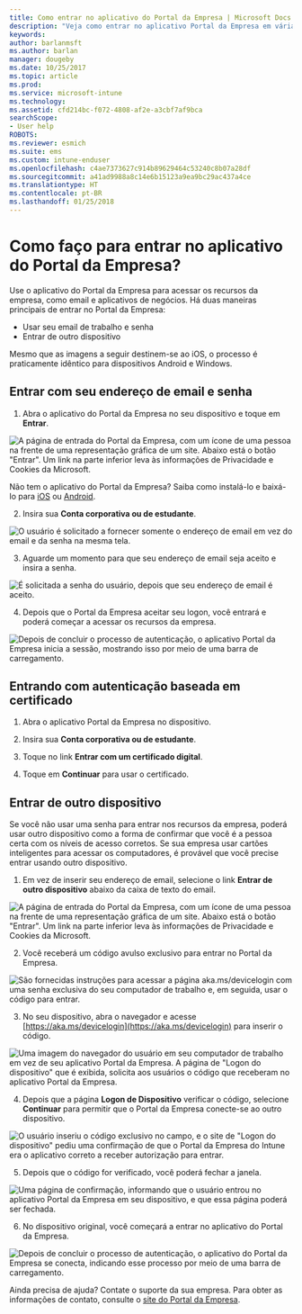 ```yaml
---
title: Como entrar no aplicativo do Portal da Empresa | Microsoft Docs
description: "Veja como entrar no aplicativo Portal da Empresa em várias plataformas."
keywords: 
author: barlanmsft
ms.author: barlan
manager: dougeby
ms.date: 10/25/2017
ms.topic: article
ms.prod: 
ms.service: microsoft-intune
ms.technology: 
ms.assetid: cfd214bc-f072-4808-af2e-a3cbf7af9bca
searchScope:
- User help
ROBOTS: 
ms.reviewer: esmich
ms.suite: ems
ms.custom: intune-enduser
ms.openlocfilehash: c4ae7373627c914b89629464c53240c8b07a28df
ms.sourcegitcommit: a41ad9988a8c14e6b15123a9ea9bc29ac437a4ce
ms.translationtype: HT
ms.contentlocale: pt-BR
ms.lasthandoff: 01/25/2018
---
```

# <a name="how-do-i-sign-in-to-the-company-portal-app---user-story-1132123--"></a>Como faço para entrar no aplicativo do Portal da Empresa? <!--User Story 1132123-->

Use o aplicativo do Portal da Empresa para acessar os recursos da empresa, como email e aplicativos de negócios. Há duas maneiras principais de entrar no Portal da Empresa:

* Usar seu email de trabalho e senha
* Entrar de outro dispositivo

Mesmo que as imagens a seguir destinem-se ao iOS, o processo é praticamente idêntico para dispositivos Android e Windows.

## <a name="signing-in-with-your-email-address-and-password"></a>Entrar com seu endereço de email e senha

1. Abra o aplicativo do Portal da Empresa no seu dispositivo e toque em **Entrar**.

  ![A página de entrada do Portal da Empresa, com um ícone de uma pessoa na frente de uma representação gráfica de um site. Abaixo está o botão "Entrar". Um link na parte inferior leva às informações de Privacidade e Cookies da Microsoft.](/intune/media/cp_ios_aad_signin_after_1704_001.png)

  Não tem o aplicativo do Portal da Empresa? Saiba como instalá-lo e baixá-lo para [iOS](install-and-sign-in-to-the-intune-company-portal-app-ios.md) ou [Android](install-the-company-portal-app-android.md).

2. Insira sua **Conta corporativa ou de estudante**.

  ![O usuário é solicitado a fornecer somente o endereço de email em vez do email e da senha na mesma tela.](/intune/media/cp_ios_aad_signin_after_1704_002.png)

3. Aguarde um momento para que seu endereço de email seja aceito e insira a senha.

  ![É solicitada a senha do usuário, depois que seu endereço de email é aceito.](/intune/media/cp_ios_aad_signin_after_1704_003.png)

4. Depois que o Portal da Empresa aceitar seu logon, você entrará e poderá começar a acessar os recursos da empresa.   

  ![Depois de concluir o processo de autenticação, o aplicativo Portal da Empresa inicia a sessão, mostrando isso por meio de uma barra de carregamento.](/intune/media/cp_ios_aad_signin_from_another_device_after_1704_007.png)

## <a name="signing-in-with-certificate-based-authentication"></a>Entrando com autenticação baseada em certificado

1.  Abra o aplicativo Portal da Empresa no dispositivo.

2.  Insira sua **Conta corporativa ou de estudante**.

3.  Toque no link **Entrar com um certificado digital**.

4.  Toque em **Continuar** para usar o certificado.

## <a name="signing-in-from-another-device"></a>Entrar de outro dispositivo

Se você não usar uma senha para entrar nos recursos da empresa, poderá usar outro dispositivo como a forma de confirmar que você é a pessoa certa com os níveis de acesso corretos. Se sua empresa usar cartões inteligentes para acessar os computadores, é provável que você precise entrar usando outro dispositivo.

1. Em vez de inserir seu endereço de email, selecione o link **Entrar de outro dispositivo** abaixo da caixa de texto do email.

  ![A página de entrada do Portal da Empresa, com um ícone de uma pessoa na frente de uma representação gráfica de um site. Abaixo está o botão "Entrar". Um link na parte inferior leva às informações de Privacidade e Cookies da Microsoft.](/intune/media/cp_ios_aad_signin_from_another_device_after_1704_001.png)

2. Você receberá um código avulso exclusivo para entrar no Portal da Empresa.

  ![São fornecidas instruções para acessar a página aka.ms/devicelogin com uma senha exclusiva do seu computador de trabalho e, em seguida, usar o código para entrar.](/intune/media/cp_ios_aad_signin_from_another_device_after_1704_003.png)

3. No seu dispositivo, abra o navegador e acesse [https://aka.ms/devicelogin](https://aka.ms/devicelogin) para inserir o código.

  ![Uma imagem do navegador do usuário em seu computador de trabalho em vez de seu aplicativo Portal da Empresa. A página de "Logon do dispositivo" que é exibida, solicita aos usuários o código que receberam no aplicativo Portal da Empresa.](/intune/media/cp_ios_aad_signin_from_another_device_after_1704_004.png)

4. Depois que a página **Logon de Dispositivo** verificar o código, selecione __Continuar__ para permitir que o Portal da Empresa conecte-se ao outro dispositivo.

  ![O usuário inseriu o código exclusivo no campo, e o site de "Logon do dispositivo" pediu uma confirmação de que o Portal da Empresa do Intune era o aplicativo correto a receber autorização para entrar.](/intune/media/cp_ios_aad_signin_from_another_device_after_1704_005.png)

5. Depois que o código for verificado, você poderá fechar a janela.

  ![Uma página de confirmação, informando que o usuário entrou no aplicativo Portal da Empresa em seu dispositivo, e que essa página poderá ser fechada.](/intune/media/cp_ios_aad_signin_from_another_device_after_1704_006.png)

6. No dispositivo original, você começará a entrar no aplicativo do Portal da Empresa.

  ![Depois de concluir o processo de autenticação, o aplicativo do Portal da Empresa se conecta, indicando esse processo por meio de uma barra de carregamento.](/intune/media/cp_ios_aad_signin_from_another_device_after_1704_007.png)

Ainda precisa de ajuda? Contate o suporte da sua empresa. Para obter as informações de contato, consulte o [site do Portal da Empresa](https://portal.manage.microsoft.com#HelpDeskDialog).
